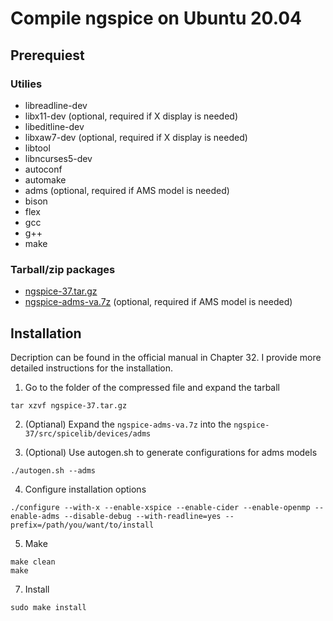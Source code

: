 # Compile ngspice on Ubuntu 20.04

## Prerequiest
### Utilies
- libreadline-dev
- libx11-dev (optional, required if X display is needed)
- libeditline-dev
- libxaw7-dev (optional, required if X display is needed)
- libtool
- libncurses5-dev
- autoconf
- automake
- adms (optional, required if AMS model is needed)
- bison
- flex
- gcc
- g++
- make
### Tarball/zip packages
- [ngspice-37.tar.gz](https://sourceforge.net/projects/ngspice/files/ng-spice-rework/37/)
- [ngspice-adms-va.7z](https://sourceforge.net/projects/ngspice/files/ng-spice-rework/37/) (optional, required if AMS model is needed)

## Installation
Decription can be found in the official manual in Chapter 32. I provide more detailed instructions for the installation.
1. Go to the folder of the compressed file and expand the tarball
```
tar xzvf ngspice-37.tar.gz
```

2. (Optianal) Expand the `ngspice-adms-va.7z` into the `ngspice-37/src/spicelib/devices/adms`

3. (Optional) Use autogen.sh to generate configurations for adms models
```
./autogen.sh --adms
```

4. Configure installation options
```
./configure --with-x --enable-xspice --enable-cider --enable-openmp --enable-adms --disable-debug --with-readline=yes --prefix=/path/you/want/to/install
```

5. Make
```
make clean
make
```

7. Install
```
sudo make install
```

